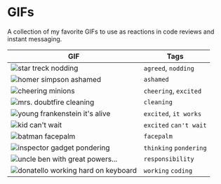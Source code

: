 # GIFs

A collection of my favorite GIFs to use as reactions in code reviews and instant messaging.

GIF | Tags
--- | ---
![star treck nodding](https://media.giphy.com/media/KffdTQfewxdbKTGEJY/giphy.gif) | `agreed`, `nodding`
![homer simpson ashamed](https://media.giphy.com/media/jUwpNzg9IcyrK/source.gif) | `ashamed`
![cheering minions](http://www.reactiongifs.com/r/cheering_minions.gif) | `cheering`, `excited`
![mrs. doubtfire cleaning](https://media.giphy.com/media/tJXZ51AOFBTGgZSY9y/source.gif) | `cleaning`
![young frankenstein it's alive](https://media.giphy.com/media/l3vRlInF7QViJNOow/source.gif) | `excited`, `it works`
![kid can't wait](https://media1.tenor.com/images/6758caa542197854b1dd7575125d5487/tenor.gif?itemid=11207973) | `excited` `can't wait`
![batman facepalm](https://media.giphy.com/media/3xz2BLBOt13X9AgjEA/source.gif) | `facepalm`
![inspector gadget pondering](https://media.giphy.com/media/14mgxYFJHXGmoo/source.gif) | `thinking` `pondering`
![uncle ben with great powers...](https://media.giphy.com/media/10KIsXhwdoerHW/source.gif) | `responsibility`
![donatello working hard on keyboard](https://media.giphy.com/media/cFdHXXm5GhJsc/source.gif) | `working` `coding`
